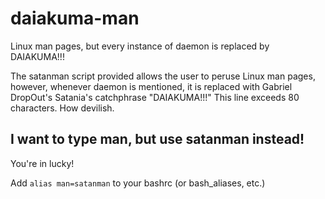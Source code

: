 # daiakuma-man
Linux man pages, but every instance of daemon is replaced by DAIAKUMA!!! 

The satanman script provided allows the user to peruse Linux man pages, however, whenever daemon is mentioned, it is replaced with Gabriel DropOut's Satania's catchphrase "DAIAKUMA!!!" This line exceeds 80 characters. How devilish.

## I want to type man, but use satanman instead!

You're in lucky! 

Add `alias man=satanman` to your bashrc (or bash_aliases, etc.)
